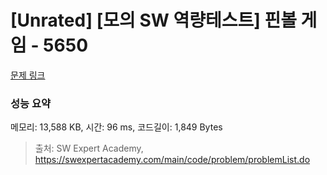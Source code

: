 # [Unrated] [모의 SW 역량테스트] 핀볼 게임 - 5650 

[문제 링크](https://swexpertacademy.com/main/code/problem/problemDetail.do?contestProbId=AWXRF8s6ezEDFAUo) 

### 성능 요약

메모리: 13,588 KB, 시간: 96 ms, 코드길이: 1,849 Bytes



> 출처: SW Expert Academy, https://swexpertacademy.com/main/code/problem/problemList.do